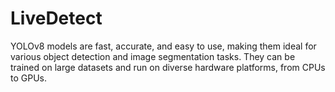 # LiveDetect
YOLOv8 models are fast, accurate, and easy to use, making them ideal for various object detection and image segmentation tasks. They can be trained on large datasets and run on diverse hardware platforms, from CPUs to GPUs.
